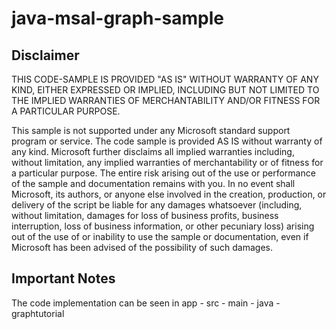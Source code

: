 # java-msal-graph-sample

## Disclaimer
THIS CODE-SAMPLE IS PROVIDED "AS IS" WITHOUT WARRANTY OF ANY KIND, EITHER EXPRESSED OR IMPLIED, INCLUDING BUT NOT LIMITED TO THE IMPLIED WARRANTIES OF MERCHANTABILITY AND/OR FITNESS FOR A PARTICULAR PURPOSE.
 
 
This sample is not supported under any Microsoft standard support program or service. The code sample is provided AS IS without warranty of any kind.
Microsoft further disclaims all implied warranties including, without limitation, any implied warranties of merchantability or of fitness for a particular purpose. The entire risk arising out of the use or performance of the sample and documentation remains with you. In no event shall Microsoft, its authors, or anyone else involved in the creation, production, or delivery of the script be liable for any damages whatsoever (including, without limitation, damages for loss of business profits, business interruption, loss of business information, or other pecuniary loss) arising out of the use of or inability to use the sample or documentation, even if Microsoft has been advised of the possibility of such damages.

## Important Notes
The code implementation can be seen in app - src - main - java - graphtutorial
